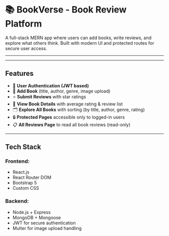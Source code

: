 # 📚 BookVerse - Book Review Platform

A full-stack MERN app where users can add books, write reviews, and explore what others think. Built with modern UI and protected routes for secure user access.

---


---

## Features

- 🔐 **User Authentication (JWT based)**
- 📘 **Add Book** (title, author, genre, image upload)
- ⭐ **Submit Reviews** with star ratings
- 📖 **View Book Details** with average rating & review list
- 🗂 **Explore All Books** with sorting (by title, author, genre, rating)
- 🔒 **Protected Pages** accessible only to logged-in users
- 📋 **All Reviews Page** to read all book reviews (read-only)

---

##  Tech Stack

### Frontend:
- React.js
- React Router DOM
- Bootstrap 5
- Custom CSS

### Backend:
- Node.js + Express
- MongoDB + Mongoose
- JWT for secure authentication
- Multer for image upload handling
